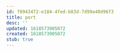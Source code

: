 ```yaml
---
id: f8943472-e184-4fed-b83d-7d99a40d96f3
title: port
desc: ''
updated: 1618573905072
created: 1618573905072
stub: true
---
```



